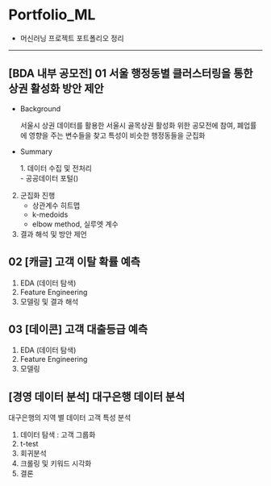 # Portfolio_ML

* 머신러닝 프로젝트 포트폴리오 정리
---
## [BDA 내부 공모전] 01 서울 행정동별 클러스터링을 통한 상권 활성화 방안 제안
- Background
  <p>서울시 상권 데이터를 활용한 서울시 골목상권 활성화 위한 공모전에 참여, 폐업률에 영향을 주는 변수들을 찾고 특성이 비슷한 행정동들을 군집화</p>

- Summary

     <p>1. 데이터 수집 및 전처리<br/>
          - 공공데이터 포털()</p>
2. 군집화 진행
     - 상관계수 히트맵
     - k-medoids
     - elbow method, 실루엣 계수
3. 결과 해석 및 방안 제언


## 02 [캐글] 고객 이탈 확률 예측
1. EDA (데이터 탐색)
2. Feature Engineering
3. 모델링 및 결과 해석


## 03 [데이콘] 고객 대출등급 예측
1. EDA (데이터 탐색)
2. Feature Engineering
3. 모델링

## [경영 데이터 분석] 대구은행 데이터 분석
대구은행의 지역 별 데이터 고객 특성 분석
1. 데이터 탐색 : 고객 그룹화
2. t-test
3. 회귀분석
4. 크롤링 및 키워드 시각화
5. 결론
